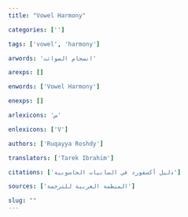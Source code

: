 ```yaml
---
title: "Vowel Harmony"

categories: ['']

tags: ['vowel', 'harmony']

arwords: 'انسجام الصوائت'

arexps: []

enwords: ['Vowel Harmony']

enexps: []

arlexicons: 'س'

enlexicons: ['V']

authors: ['Ruqayya Roshdy']

translators: ['Tarek Ibrahim']

citations: ['دليل أكسفورد في السانيات الحاسوبية']

sources: ['المنظمة العربية للترجمة']

slug: ""
---
```

